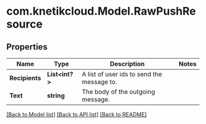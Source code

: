 # com.knetikcloud.Model.RawPushResource
## Properties

Name | Type | Description | Notes
------------ | ------------- | ------------- | -------------
**Recipients** | **List&lt;int?&gt;** | A list of user ids to send the message to. | 
**Text** | **string** | The body of the outgoing message. | 

[[Back to Model list]](../README.md#documentation-for-models) [[Back to API list]](../README.md#documentation-for-api-endpoints) [[Back to README]](../README.md)

